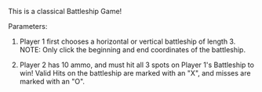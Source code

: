This is a classical Battleship Game!

Parameters:

1. Player 1 first chooses a horizontal or vertical battleship of length 3. NOTE: Only click the beginning and end coordinates of the battleship.

2. Player 2 has 10 ammo, and must hit all 3 spots on Player 1's Battleship to win! Valid Hits on the battleship are marked with an "X", and misses are marked with an "O".
